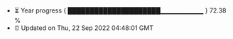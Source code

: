 - ⏳ Year progress { █████████████████████▁▁▁▁▁▁▁▁▁ } 72.38 %
- ⏰ Updated on Thu, 22 Sep 2022 04:48:01 GMT

